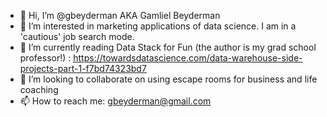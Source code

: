 - 👋 Hi, I’m @gbeyderman AKA Gamliel Beyderman
- 👀 I’m interested in marketing applications of data science. I am in a 'cautious' job search mode.
- 🌱 I’m currently reading Data Stack for Fun (the author is my grad school professor!) : https://towardsdatascience.com/data-warehouse-side-projects-part-1-f7bd74323bd7
- 💞️ I’m looking to collaborate on using escape rooms for business and life coaching 
- 📫 How to reach me: gbeyderman@gmail.com

<!---
gbeyderman/gbeyderman is a ✨ special ✨ repository because its `README.md` (this file) appears on your GitHub profile.
You can click the Preview link to take a look at your changes.
--->
